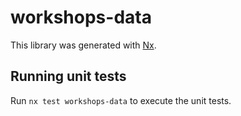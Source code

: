 # workshops-data

This library was generated with [Nx](https://nx.dev).

## Running unit tests

Run `nx test workshops-data` to execute the unit tests.
